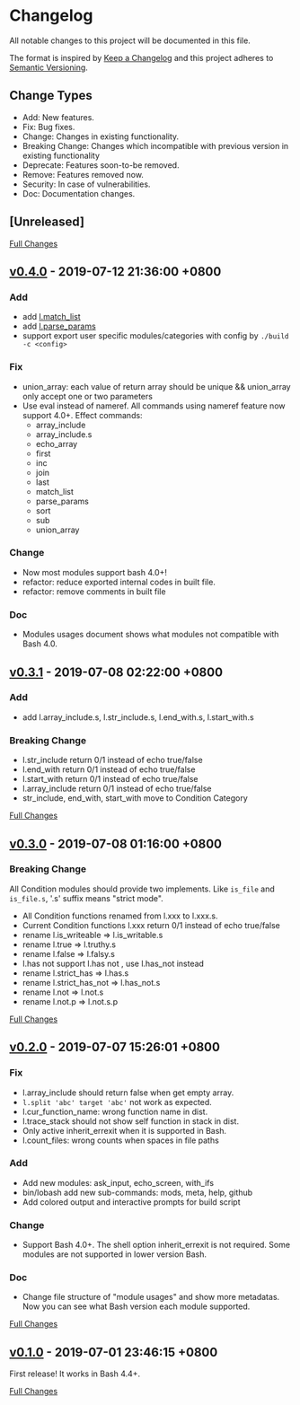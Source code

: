 # Changelog

All notable changes to this project will be documented in this file.

The format is inspired by [Keep a Changelog](http://keepachangelog.com/en/1.0.0/)
and this project adheres to [Semantic Versioning](http://semver.org/spec/v2.0.0.html).

## Change Types

- Add: New features.
- Fix: Bug fixes.
- Change: Changes in existing functionality.
- Breaking Change: Changes which incompatible with previous version in existing functionality
- Deprecate: Features soon-to-be removed.
- Remove: Features removed now.
- Security: In case of vulnerabilities.
- Doc: Documentation changes.

## [Unreleased]

[Full Changes](https://github.com/adoyle-h/lobash/compare/master...develop)

## [v0.4.0] - 2019-07-12 21:36:00 +0800

### Add

- add [l.match_list](./doc/module-usages/string.md#match_list)
- add [l.parse_params](./doc/module-usages/util.md#parse_params)
- support export user specific modules/categories with config by `./build -c <config>`

### Fix

- union_array: each value of return array should be unique && union_array only accept one or two parameters
- Use eval instead of nameref. All commands using nameref feature now support 4.0+. Effect commands:
  - array_include
  - array_include.s
  - echo_array
  - first
  - inc
  - join
  - last
  - match_list
  - parse_params
  - sort
  - sub
  - union_array

### Change

- Now most modules support bash 4.0+!
- refactor: reduce exported internal codes in built file.
- refactor: remove comments in built file

### Doc

- Modules usages document shows what modules not compatible with Bash 4.0.

## [v0.3.1] - 2019-07-08 02:22:00 +0800

### Add

- add l.array_include.s, l.str_include.s, l.end_with.s, l.start_with.s

### Breaking Change

- l.str_include return 0/1 instead of echo true/false
- l.end_with return 0/1 instead of echo true/false
- l.start_with return 0/1 instead of echo true/false
- l.array_include return 0/1 instead of echo true/false
- str_include, end_with, start_with move to Condition Category

[Full Changes](https://github.com/adoyle-h/lobash/compare/v0.3.0...v0.3.1)

## [v0.3.0] - 2019-07-08 01:16:00 +0800

### Breaking Change

All Condition modules should provide two implements. Like `is_file` and `is_file.s`,
'.s' suffix means "strict mode".

- All Condition functions renamed from l.xxx to l.xxx.s.
- Current Condition functions l.xxx return 0/1 instead of echo true/false
- rename l.is_writeable => l.is_writable.s
- rename l.true => l.truthy.s
- rename l.false => l.falsy.s
- l.has not support l.has not <command>, use l.has_not instead
- rename l.strict_has => l.has.s
- rename l.strict_has_not => l.has_not.s
- rename l.not => l.not.s
- rename l.not.p => l.not.s.p

[Full Changes](https://github.com/adoyle-h/lobash/compare/v0.2.0...v0.3.0)

## [v0.2.0] - 2019-07-07 15:26:01 +0800

### Fix

- l.array_include should return false when get empty array.
- `l.split 'abc' target 'abc'` not work as expected.
- l.cur_function_name: wrong function name in dist.
- l.trace_stack should not show self function in stack in dist.
- Only active inherit_errexit when it is supported in Bash.
- l.count_files: wrong counts when spaces in file paths

### Add

- Add new modules: ask_input, echo_screen, with_ifs
- bin/lobash add new sub-commands: mods, meta, help, github
- Add colored output and interactive prompts for build script

### Change

- Support Bash 4.0+. The shell option inherit_errexit is not required. Some modules are not supported in lower version Bash.

### Doc

- Change file structure of "module usages" and show more metadatas. Now you can see what Bash version each module supported.

[Full Changes](https://github.com/adoyle-h/lobash/compare/v0.1.0...v0.2.0)

## [v0.1.0] - 2019-07-01 23:46:15 +0800

First release! It works in Bash 4.4+.

[Full Changes](https://github.com/adoyle-h/lobash/compare/c8826ac...v0.1.0)

<!-- links -->

[v0.4.0]: https://github.com/adoyle-h/lobash/tree/v0.4.0
[v0.3.1]: https://github.com/adoyle-h/lobash/tree/v0.3.1
[v0.3.0]: https://github.com/adoyle-h/lobash/tree/v0.3.0
[v0.2.0]: https://github.com/adoyle-h/lobash/tree/v0.2.0
[v0.1.0]: https://github.com/adoyle-h/lobash/tree/v0.1.0
